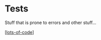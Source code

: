# Tests

Stuff that is prone to errors and other stuff...

[[lots-of-code]]

[//begin]: # "Autogenerated link references for markdown compatibility"
[lots-of-code]: lots-of-code "Multiple GitHub SSH Keys"
[//end]: # "Autogenerated link references"